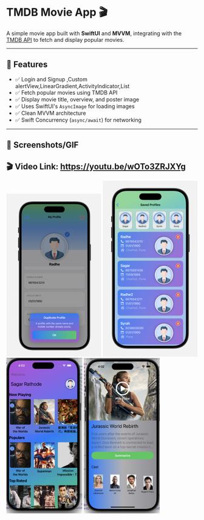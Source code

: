 # TMDB Movie App 🎬

A simple movie app built with **SwiftUI** and **MVVM**, integrating with the [TMDB API](https://www.themoviedb.org/documentation/api) to fetch and display popular movies.

---

## 🚀 Features
- ✅ Login and Signup ,Custom alertView,LinearGradient,ActivityIndicator,List
- ✅ Fetch popular movies using TMDB API
- ✅ Display movie title, overview, and poster image
- ✅ Uses SwiftUI's `AsyncImage` for loading images
- ✅ Clean MVVM architecture
- ✅ Swift Concurrency (`async/await`) for networking

---

## 📸 Screenshots/GIF

## 🎬 Video Link: https://youtu.be/wOTo3ZRJXYg
<p float="left">
  <img src="TMDBMovieApp/5.png" width="250" />
  <img src="TMDBMovieApp/6.png" width="250" />
  <img src="TMDBMovieApp/1.png" width="200" />
  <img src="TMDBMovieApp/2.png" width="200" />
</p>


